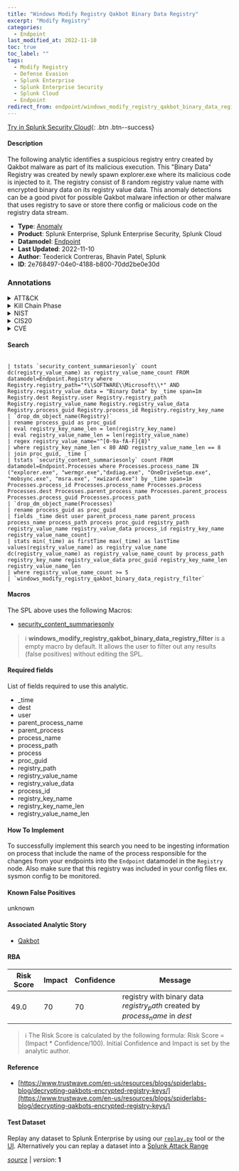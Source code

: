 ```yaml
---
title: "Windows Modify Registry Qakbot Binary Data Registry"
excerpt: "Modify Registry"
categories:
  - Endpoint
last_modified_at: 2022-11-10
toc: true
toc_label: ""
tags:
  - Modify Registry
  - Defense Evasion
  - Splunk Enterprise
  - Splunk Enterprise Security
  - Splunk Cloud
  - Endpoint
redirect_from: endpoint/windows_modify_registry_qakbot_binary_data_registry/
---
```




[Try in Splunk Security Cloud](https://www.splunk.com/en_us/cyber-security.html){: .btn .btn--success}

#### Description

The following analytic identifies a suspicious registry entry created by Qakbot malware as part of its malicious execution. This &#34;Binary Data&#34; Registry  was created by newly spawn explorer.exe where its malicious code is injected to it. The registry consist of 8 random registry value name with encrypted binary data on its registry value data. This anomaly detections can be a good pivot for possible Qakbot malware infection or other malware that uses registry to save or store there config or malicious code on the registry data stream.

- **Type**: [Anomaly](https://github.com/splunk/security_content/wiki/Detection-Analytic-Types)
- **Product**: Splunk Enterprise, Splunk Enterprise Security, Splunk Cloud
- **Datamodel**: [Endpoint](https://docs.splunk.com/Documentation/CIM/latest/User/Endpoint)
- **Last Updated**: 2022-11-10
- **Author**: Teoderick Contreras, Bhavin Patel, Splunk
- **ID**: 2e768497-04e0-4188-b800-70dd2be0e30d

### Annotations
<details>
  <summary>ATT&CK</summary>

<div markdown="1">

#### [ATT&CK](https://attack.mitre.org/)

| ID          | Technique   | Tactic         |
| ----------- | ----------- |--------------- |
| [T1112](https://attack.mitre.org/techniques/T1112/) | Modify Registry | Defense Evasion |

</div>
</details>


<details>
  <summary>Kill Chain Phase</summary>

<div markdown="1">

* Exploitation


</div>
</details>


<details>
  <summary>NIST</summary>

<div markdown="1">

* DE.AE



</div>
</details>

<details>
  <summary>CIS20</summary>

<div markdown="1">

* CIS 10



</div>
</details>

<details>
  <summary>CVE</summary>

<div markdown="1">


</div>
</details>


#### Search

```

| tstats `security_content_summariesonly` count dc(registry_value_name) as registry_value_name_count FROM datamodel=Endpoint.Registry where Registry.registry_path="*\\SOFTWARE\\Microsoft\\*" AND Registry.registry_value_data = "Binary Data" by _time span=1m Registry.dest Registry.user Registry.registry_path Registry.registry_value_name Registry.registry_value_data Registry.process_guid Registry.process_id Registry.registry_key_name 
| `drop_dm_object_name(Registry)` 
| rename process_guid as proc_guid 
| eval registry_key_name_len = len(registry_key_name) 
| eval registry_value_name_len = len(registry_value_name) 
| regex registry_value_name="^[0-9a-fA-F]{8}" 
| where registry_key_name_len < 80 AND registry_value_name_len == 8 
| join proc_guid, _time [
| tstats `security_content_summariesonly` count FROM datamodel=Endpoint.Processes where Processes.process_name IN  ("explorer.exe", "wermgr.exe","dxdiag.exe", "OneDriveSetup.exe", "mobsync.exe", "msra.exe", "xwizard.exe") by _time span=1m Processes.process_id Processes.process_name Processes.process Processes.dest Processes.parent_process_name Processes.parent_process Processes.process_guid Processes.process_path 
| `drop_dm_object_name(Processes)` 
| rename process_guid as proc_guid 
| fields _time dest user parent_process_name parent_process process_name process_path process proc_guid registry_path registry_value_name registry_value_data process_id registry_key_name registry_value_name_count] 
| stats min(_time) as firstTime max(_time) as lastTime values(registry_value_name) as registry_value_name dc(registry_value_name) as registry_value_name_count by process_path registry_key_name registry_value_data proc_guid registry_key_name_len registry_value_name_len 
| where registry_value_name_count >= 5 
| `windows_modify_registry_qakbot_binary_data_registry_filter`
```

#### Macros
The SPL above uses the following Macros:
* [security_content_summariesonly](https://github.com/splunk/security_content/blob/develop/macros/security_content_summariesonly.yml)

> :information_source:
> **windows_modify_registry_qakbot_binary_data_registry_filter** is a empty macro by default. It allows the user to filter out any results (false positives) without editing the SPL.



#### Required fields
List of fields required to use this analytic.
* _time
* dest
* user
* parent_process_name
* parent_process
* process_name
* process_path
* process
* proc_guid
* registry_path
* registry_value_name
* registry_value_data
* process_id
* registry_key_name
* registry_key_name_len
* registry_value_name_len



#### How To Implement
To successfully implement this search you need to be ingesting information on process that include the name of the process responsible for the changes from your endpoints into the `Endpoint` datamodel in the `Registry` node. Also make sure that this registry was included in your config files ex. sysmon config to be monitored.
#### Known False Positives
unknown

#### Associated Analytic Story
* [Qakbot](/stories/qakbot)




#### RBA

| Risk Score  | Impact      | Confidence   | Message      |
| ----------- | ----------- |--------------|--------------|
| 49.0 | 70 | 70 | registry with binary data $registry_path$ created by $process_name$ in $dest$ |


> :information_source:
> The Risk Score is calculated by the following formula: Risk Score = (Impact * Confidence/100). Initial Confidence and Impact is set by the analytic author.


#### Reference

* [https://www.trustwave.com/en-us/resources/blogs/spiderlabs-blog/decrypting-qakbots-encrypted-registry-keys/](https://www.trustwave.com/en-us/resources/blogs/spiderlabs-blog/decrypting-qakbots-encrypted-registry-keys/)



#### Test Dataset
Replay any dataset to Splunk Enterprise by using our [`replay.py`](https://github.com/splunk/attack_data#using-replaypy) tool or the [UI](https://github.com/splunk/attack_data#using-ui).
Alternatively you can replay a dataset into a [Splunk Attack Range](https://github.com/splunk/attack_range#replay-dumps-into-attack-range-splunk-server)




[*source*](https://github.com/splunk/security_content/tree/develop/detections/endpoint/windows_modify_registry_qakbot_binary_data_registry.yml) \| *version*: **1**